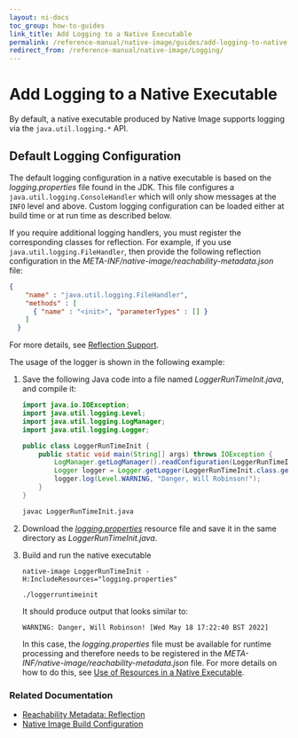 ```yaml
---
layout: ni-docs
toc_group: how-to-guides
link_title: Add Logging to a Native Executable
permalink: /reference-manual/native-image/guides/add-logging-to-native-executable/
redirect_from: /reference-manual/native-image/Logging/
---
```


# Add Logging to a Native Executable

By default, a native executable produced by Native Image supports logging via the `java.util.logging.*` API.

## Default Logging Configuration

The default logging configuration in a native executable is based on the _logging.properties_ file found in the JDK.
This file configures a `java.util.logging.ConsoleHandler` which will only show messages at the `INFO` level and above.
Custom logging configuration can be loaded either at build time or at run time as described below.

If you require additional logging handlers, you must register the corresponding classes for reflection.
For example, if you use `java.util.logging.FileHandler`, then provide the following reflection configuration in the _META-INF/native-image/reachability-metadata.json_ file:
```json
{
    "name" : "java.util.logging.FileHandler",
    "methods" : [
      { "name" : "<init>", "parameterTypes" : [] }
    ]
  }
```

For more details, see [Reflection Support](../ReachabilityMetadata.md#reflection).

The usage of the logger is shown in the following example:

1. Save the following Java code into a file named _LoggerRunTimeInit.java_, and compile it:

    ```java
    import java.io.IOException;
    import java.util.logging.Level;
    import java.util.logging.LogManager;
    import java.util.logging.Logger;
    
    public class LoggerRunTimeInit {
        public static void main(String[] args) throws IOException {
            LogManager.getLogManager().readConfiguration(LoggerRunTimeInit.class.getResourceAsStream("/logging.properties"));
            Logger logger = Logger.getLogger(LoggerRunTimeInit.class.getName());
            logger.log(Level.WARNING, "Danger, Will Robinson!");
        }
    }
    ```
    ```bash
    javac LoggerRunTimeInit.java
    ```

2. Download the [_logging.properties_](../assets/logging.properties) resource file and save it in the same directory as _LoggerRunTimeInit.java_.

3. Build and run the native executable
    ```shell
    native-image LoggerRunTimeInit -H:IncludeResources="logging.properties"
    ```
    ```shell
    ./loggerruntimeinit
    ```
    It should produce output that looks similar to:
    ```
    WARNING: Danger, Will Robinson! [Wed May 18 17:22:40 BST 2022]
    ```

    In this case, the _logging.properties_ file must be available for runtime processing and therefore needs to be registered in the _META-INF/native-image/reachability-metadata.json_ file.
    For more details on how to do this, see [Use of Resources in a Native Executable](../ReachabilityMetadata.md#resources).

### Related Documentation

* [Reachability Metadata: Reflection](../ReachabilityMetadata.md#reflection)
* [Native Image Build Configuration](../BuildConfiguration.md)